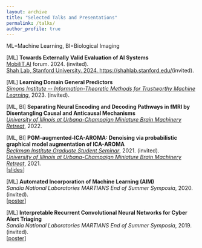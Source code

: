 ```yaml
---
layout: archive
title: "Selected Talks and Presentations"
permalink: /talks/
author_profile: true
---
```


ML=Machine Learning, BI=Biological Imaging

[ML] **Towards Externally Valid Evaluation of AI Systems**<br>
<a href="mobilit.ai" target="_blank">MobiliT.AI</a> forum. 2024. (invited).<br>
<a href="https://shahlab.stanford.edu/" target="_blank">Shah Lab, Stanford University. 2024. https://shahlab.stanford.edu/</a>(invited).<br>

[ML] **Learning Domain General Predictors**<br>
<a href="https://simons.berkeley.edu/workshops/asu-it-ml" target="_blank">*Simons Institute -- Information-Theoretic Methods for Trustworthy Machine Learning*</a>, 2023. (invited).<br>

[ML, BI] **Separating Neural Encoding and Decoding Pathways in fMRI by Disentangling Causal and Anticausal Mechanisms**<br>
<a href="https://minibrain.beckman.illinois.edu/events/2021-mbm-retreat/">*University of Illinois at Urbana-Champaign Miniature Brain Machinery Retreat*</a>, 2022.<br>

[ML, BI] **PGM-augmented-ICA-AROMA: Denoising via probabilistic graphical model augmentation of ICA-AROMA**<br>
<a href="https://beckman.illinois.edu/about/news/article/2022/03/30/grad-students-to-present-research-april-6">*Beckman Institute Graduate Student Seminar*</a>, 2021. (invited).<br>
<a href="https://minibrain.beckman.illinois.edu/events/2021-mbm-retreat/">*University of Illinois at Urbana-Champaign Miniature Brain Machinery Retreat*</a>, 2021.<br>
[<a href="/talks/causal_fmri_denoising-beckman_seminar-040622.pptx" target="_blank">slides</a>]

[ML] **Automated Incorporation of Machine Learning (AIM)**<br>
*Sandia National Laboratories MARTIANS End of Summer Symposia*, 2020. (invited).<br>
[<a href="https://www.osti.gov/servlets/purl/1811429" target="_blank">poster</a>]

[ML] **Interpretable Recurrent Convolutional Neural Networks for Cyber Alert Triaging**<br>
*Sandia National Laboratories MARTIANS End of Summer Symposia*, 2019. (invited).<br>
[<a href="https://www.osti.gov/biblio/1645642-interpretable-recurrent-convolutional-neural-networks-cyber-alert-triaging" target="_blank">poster</a>]
